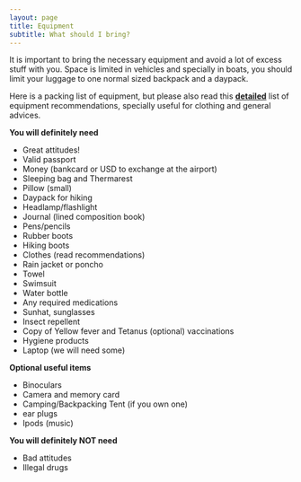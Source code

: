 ```yaml
---
layout: page
title: Equipment
subtitle: What should I bring?
---
```


It is important to bring the necessary equipment and avoid a lot of excess stuff with you. 
Space is limited in vehicles and specially in boats, you should limit your luggage to one normal sized backpack and a daypack.

Here is a packing list of equipment, but please also read this [**detailed**](http://biol409.github.io/img/biol409_equipment_recommendations.pdf) list of equipment recommendations, specially useful for clothing and general advices.

**You will definitely need**
* Great attitudes!
* Valid passport
* Money (bankcard or USD to exchange at the airport)
* Sleeping bag and Thermarest
* Pillow (small)
* Daypack for hiking
* Headlamp/flashlight
* Journal (lined composition book)
* Pens/pencils
* Rubber boots 
* Hiking boots 
* Clothes (read recommendations)
* Rain jacket or poncho
* Towel
* Swimsuit
* Water bottle
* Any required medications
* Sunhat, sunglasses
* Insect repellent
* Copy of Yellow fever and Tetanus (optional) vaccinations
* Hygiene products
* Laptop (we will need some)

**Optional useful items**
* Binoculars
* Camera and memory card
* Camping/Backpacking Tent (if you own one)
* ear plugs
* Ipods (music)

**You will definitely NOT need**
* Bad attitudes
* Illegal drugs

